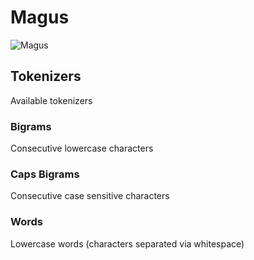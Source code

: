 # Magus

![Magus](http://vignette2.wikia.nocookie.net/dothack/images/3/3e/Avatar_Magus.jpg "Magus The propagation")

## Tokenizers

Available tokenizers

### Bigrams

Consecutive lowercase characters

### Caps Bigrams

Consecutive case sensitive characters

### Words

Lowercase words (characters separated via whitespace)